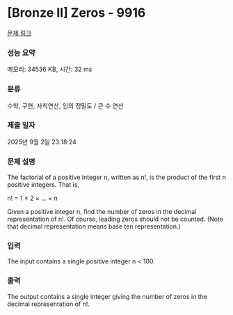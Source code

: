 # [Bronze II] Zeros - 9916 

[문제 링크](https://www.acmicpc.net/problem/9916) 

### 성능 요약

메모리: 34536 KB, 시간: 32 ms

### 분류

수학, 구현, 사칙연산, 임의 정밀도 / 큰 수 연산

### 제출 일자

2025년 9월 2일 23:18:24

### 문제 설명

<p>The factorial of a positive integer n, written as n!, is the product of the first n positive integers.  That is,</p>

<p>n! = 1 × 2 × ... × n</p>

<p>Given a positive integer n, find the number of zeros in the decimal representation of n!.  Of course, leading zeros should not be counted.  (Note that decimal representation means base ten representation.)</p>

### 입력 

 <p>The input contains a single positive integer n < 100.</p>

### 출력 

 <p>The output contains a single integer giving the number of zeros in the decimal representation of n!.</p>


